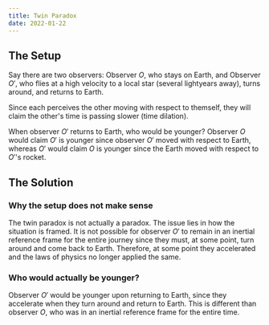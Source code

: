 ```yaml
---
title: Twin Paradox
date: 2022-01-22
---
```


## The Setup

Say there are two observers: Observer $O$, who stays on Earth, and Observer $O'$, who flies at a high velocity to a local star (several lightyears away), turns around, and returns to Earth.

Since each perceives the other moving with respect to themself, they will claim the other's time is passing slower (time dilation).

When observer $O'$ returns to Earth, who would be younger? Observer $O$ would claim $O'$ is younger since observer $O'$ moved with respect to Earth, whereas $O'$ would claim $O$ is younger since the Earth moved with respect to $O'$'s rocket.

## The Solution

### Why the setup does not make sense

The twin paradox is not actually a paradox. The issue lies in how the situation is framed. It is not possible for observer $O'$ to remain in an inertial reference frame for the entire journey since they must, at some point, turn around and come back to Earth. Therefore, at some point they accelerated and the laws of physics no longer applied the same.

### Who would actually be younger?

Observer $O'$ would be younger upon returning to Earth, since they accelerate when they turn around and return to Earth. This is different than observer $O$, who was in an inertial reference frame for the entire time.